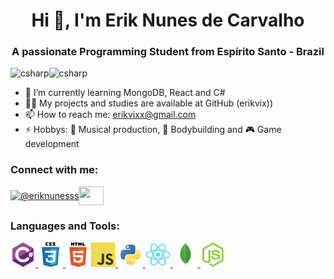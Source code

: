 <h1 align="center">Hi 👋, I'm Erik Nunes de Carvalho</h1>
<h3 align="center">A passionate Programming Student from Espírito Santo - Brazil</h3>

<img src="https://github-readme-stats.vercel.app/api?username=erikvix&show_icons=true&theme=radical" alt="csharp" width="49%" height="195px"/><img src="https://github-readme-stats.vercel.app/api/top-langs/?username=erikvix&layout=compact&theme=radical" alt="csharp" width="50%" height="195px"/>

- 🌱 I’m currently learning MongoDB, React and C#
- 👨‍💻 My projects and studies are available at GitHub (erikvix))
- 📫 How to reach me: erikvixx@gmail.com
- ⚡ Hobbys: 🎹 Musical production, 💪 Bodybuilding and 🎮 Game development


<h3 align="left">Connect with me:</h3>
<p align="left">
<a href=https://instagram.com/eriknunesss target="blank"><img align="center" src="https://raw.githubusercontent.com/rahuldkjain/github-profile-readme-generator/master/src/images/icons/Social/instagram.svg" alt="@eriknunesss" height="30" width="40" /></a><a href=https://www.behance.net/eriknunes2 target="blank"><img align="center" src="https://cdn.jsdelivr.net/gh/devicons/devicon/icons/behance/behance-original.svg" height="30" width="40" /></a>
</p>

          


<h3 align="left">Languages and Tools:</h3>
<p align="left"> <a href="https://www.w3schools.com/cs/" target="_blank" rel="noreferrer"> <img src="https://raw.githubusercontent.com/devicons/devicon/master/icons/csharp/csharp-original.svg" alt="csharp" width="40" height="40"/> </a> <a href="https://www.w3schools.com/css/" target="_blank" rel="noreferrer"> <img src="https://raw.githubusercontent.com/devicons/devicon/master/icons/css3/css3-original-wordmark.svg" alt="css3" width="40" height="40"/> </a><a href="https://www.w3.org/html/" target="_blank" rel="noreferrer"> <img src="https://raw.githubusercontent.com/devicons/devicon/master/icons/html5/html5-original-wordmark.svg" alt="html5" width="40" height="40"/><img src="https://raw.githubusercontent.com/devicons/devicon/master/icons/javascript/javascript-original.svg" alt="javascript" width="40" height="40"/> </a></a> <a href="https://www.python.org" target="_blank" rel="noreferrer"> <img src="https://raw.githubusercontent.com/devicons/devicon/master/icons/python/python-original.svg" alt="python" width="40" height="40"/> </a> <a href="https://react.dev/" target="_blank" rel="noreferrer"> <img src="https://raw.githubusercontent.com/devicons/devicon/1119b9f84c0290e0f0b38982099a2bd027a48bf1/icons/react/react-original.svg" alt="react" width="40" height="40"/> </a> <a href="https://www.mongodb.com/pt-br" target="_blank" rel="noreferrer"> <img src="https://raw.githubusercontent.com/devicons/devicon/1119b9f84c0290e0f0b38982099a2bd027a48bf1/icons/mongodb/mongodb-original.svg" alt="mongodb" width="40" height="40"/> </a> <a href="https://nodejs.org/en" target="_blank" rel="noreferrer"> <img src="https://raw.githubusercontent.com/devicons/devicon/1119b9f84c0290e0f0b38982099a2bd027a48bf1/icons/nodejs/nodejs-original.svg" alt="nodejs" width="40" height="40"/> </a>  </p>
